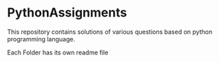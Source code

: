# PythonAssignments
This repository contains solutions of various questions based on python programming language.

Each Folder has its own readme file 
